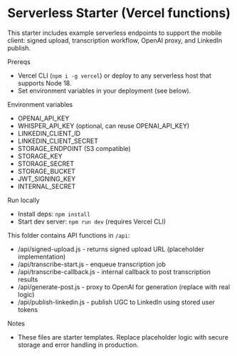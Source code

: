 # Serverless Starter (Vercel functions)

This starter includes example serverless endpoints to support the mobile client: signed upload, transcription workflow, OpenAI proxy, and LinkedIn publish.

Prereqs
- Vercel CLI (`npm i -g vercel`) or deploy to any serverless host that supports Node 18.
- Set environment variables in your deployment (see below).

Environment variables
- OPENAI_API_KEY
- WHISPER_API_KEY (optional, can reuse OPENAI_API_KEY)
- LINKEDIN_CLIENT_ID
- LINKEDIN_CLIENT_SECRET
- STORAGE_ENDPOINT (S3 compatible)
- STORAGE_KEY
- STORAGE_SECRET
- STORAGE_BUCKET
- JWT_SIGNING_KEY
- INTERNAL_SECRET

Run locally
- Install deps: `npm install`
- Start dev server: `npm run dev` (requires Vercel CLI)

This folder contains API functions in `/api`:
- /api/signed-upload.js  - returns signed upload URL (placeholder implementation)
- /api/transcribe-start.js - enqueue transcription job
- /api/transcribe-callback.js - internal callback to post transcription results
- /api/generate-post.js - proxy to OpenAI for generation (replace with real logic)
- /api/publish-linkedin.js - publish UGC to LinkedIn using stored user tokens

Notes
- These files are starter templates. Replace placeholder logic with secure storage and error handling in production.
